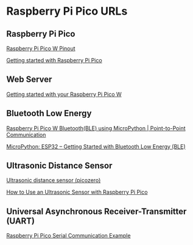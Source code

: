 Raspberry Pi Pico URLs
======================

Raspberry Pi Pico
-----------------

[Raspberry Pi Pico W Pinout](https://picow.pinout.xyz/)

[Getting started with Raspberry Pi Pico](https://projects.raspberrypi.org/en/projects/getting-started-with-the-pico/)

Web Server
----------

[Getting started with your Raspberry Pi Pico W](https://projects.raspberrypi.org/en/projects/get-started-pico-w/)

Bluetooth Low Energy
--------------------

[Raspberry Pi Pico W Bluetooth(BLE) using MicroPython | Point-to-Point Communication](https://electrocredible.com/raspberry-pi-pico-w-bluetooth-ble-micropython/)

[MicroPython: ESP32 – Getting Started with Bluetooth Low Energy (BLE)](https://randomnerdtutorials.com/micropython-esp32-bluetooth-low-energy-ble/)

Ultrasonic Distance Sensor
--------------------------

[Ultrasonic distance sensor (picozero)](https://picozero.readthedocs.io/en/latest/recipes.html#ultrasonic-distance-sensor)

[How to Use an Ultrasonic Sensor with Raspberry Pi Pico](https://www.tomshardware.com/how-to/raspberry-pi-pico-ultrasonic-sensor)

Universal Asynchronous Receiver-Transmitter (UART)
--------------------------------------------------

[Raspberry Pi Pico Serial Communication Example](https://electrocredible.com/raspberry-pi-pico-serial-uart-micropython/)
